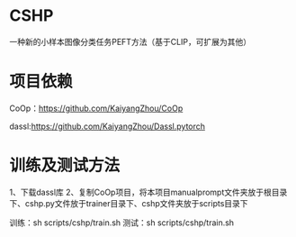 # CSHP
一种新的小样本图像分类任务PEFT方法（基于CLIP，可扩展为其他）
# 项目依赖
CoOp：https://github.com/KaiyangZhou/CoOp

dassl:https://github.com/KaiyangZhou/Dassl.pytorch
# 训练及测试方法
1、下载dassl库
2、复制CoOp项目，将本项目manualprompt文件夹放于根目录下、cshp.py文件放于trainer目录下、cshp文件夹放于scripts目录下


训练：sh scripts/cshp/train.sh 
测试：sh scripts/cshp/train.sh 
